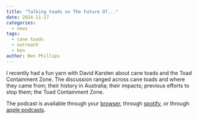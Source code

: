 ```yaml
---
title: "Talking toads on The Future Of..."
date: 2024-11-27
categories:
  - news
tags:
  - cane toads
  - outreach
  - ben
author: Ben Phillips
---
```


I recently had a fun yarn with David Karsten about cane toads and the Toad Containment Zone. The discussion ranged across cane toads and where they came from; their history in Australia; their impacts; previous efforts to stop them; the Toad Containment Zone.

The podcast is available through your [browser](https://www.curtin.edu.au/news/podcasts/toad-containment-zone/), through [spotify](https://open.spotify.com/episode/0UWOcrBx3wX4pMsJ6TVMiE?si=2fefd7d2dc1941f3), or through [apple podcasts](https://podcasts.apple.com/au/podcast/toad-containment-zone-professor-ben-phillips/id1478709485?i=1000678232440).
